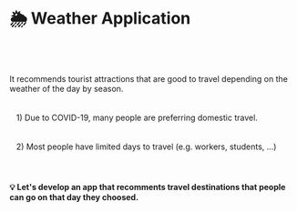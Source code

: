 # 🌦️ Weather Application 
<br/><br/><br/>
It recommends tourist attractions that are good to travel depending on the weather of the day by season.
<br/><br/><br/>
&nbsp;&nbsp;&nbsp;1) Due to COVID-19, many people are preferring domestic travel.<br/><br/><br/>
&nbsp;&nbsp;&nbsp;2) Most people have limited days to travel (e.g. workers, students, ...)
<br/><br/><br/>
#### 💡 Let's develop an app that recomments travel destinations that people can go on that day they choosed.
